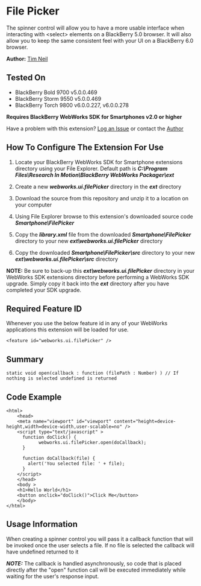 # File Picker
The spinner control will allow you to have a more usable interface when interacting
with &lt;select&gt; elements on a BlackBerry 5.0 browser.  It will also allow you to keep 
the same consistent feel with your UI on a BlackBerry 6.0 browser.

**Author:** [Tim Neil](https://github.com/tneil)

## Tested On

* BlackBerry Bold 9700 v5.0.0.469
* BlackBerry Storm 9550 v5.0.0.469
* BlackBerry Torch 9800 v6.0.0.227, v6.0.0.278

**Requires BlackBerry WebWorks SDK for Smartphones v2.0 or higher**

Have a problem with this extension?  [Log an Issue](https://github.com/blackberry/WebWorks-Community-APIs/issues) or contact the [Author](https://github.com/tneil)

## How To Configure The Extension For Use

1. Locate your BlackBerry WebWorks SDK for Smartphone extensions directory using your File Explorer.  Default path is _**C:\Program Files\Research In Motion\BlackBerry WebWorks Packager\ext**_

2. Create a new _**webworks.ui.filePicker**_ directory in the _**ext**_ directory

3. Download the source from this repository and unzip it to a location on your computer

4. Using File Explorer browse to this extension's downloaded source code _**Smartphone\FilePicker**_

5. Copy the _**library.xml**_ file from the downloaded _**Smartphone\FilePicker**_ directory to your new _**ext\webworks.ui.filePicker**_ directory

6. Copy the downloaded _**Smartphone\FilePicker\src**_ directory to your new _**ext\webworks.ui.filePicker\src**_ directory

**NOTE:** Be sure to back-up this _**ext\webworks.ui.filePicker**_ directory in your WebWorks SDK extensions directory before performing a WebWorks SDK upgrade. Simply copy it back into the _**ext**_ directory after you have completed your SDK upgrade.

## Required Feature ID
Whenever you use the below feature id in any of your WebWorks applications this extension will be loaded for use.

    <feature id="webworks.ui.filePicker" />

## Summary

    static void open(callback : function (filePath : Number) ) // If nothing is selected undefined is returned

   
## Code Example

    <html>
		<head>
		<meta name="viewport" id="viewport" content="height=device-height,width=device-width,user-scalable=no" />
		<script type="text/javascript" >
		  function doClick() {
				webworks.ui.filePicker.open(doCallback);
		  }
		  
		  function doCallback(file) {
			alert('You selected file: ' + file);
		  }
		</script>
		</head>
		<body >
		<h1>Hello World</h1>
		<button onclick="doClick()">Click Me</button>
		</body>
	</html>

## Usage Information
When creating a spinner control you will pass it a callback function that will 
be invoked once the user selects a file.  If no file is selected the callback will
have undefined returned to it


_**NOTE:**_ The callback is handled asynchronously, so code that is placed directly after
the "open" function call will be executed immediately while waiting for the user's 
response input.

